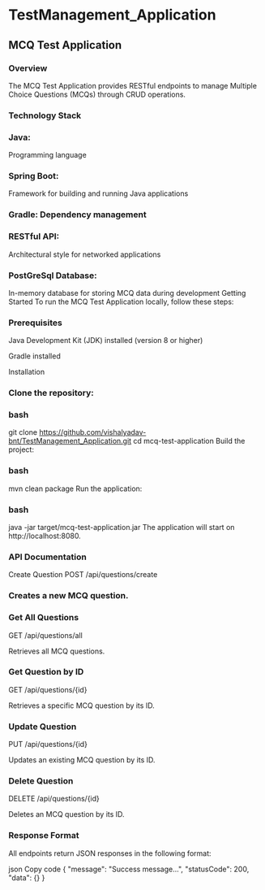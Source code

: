 # TestManagement_Application
## MCQ Test Application
### Overview

The MCQ Test Application provides RESTful endpoints to manage Multiple Choice Questions (MCQs) through CRUD operations.

### Technology Stack
### Java: 
Programming language
### Spring Boot: 
Framework for building and running Java applications
### Gradle: Dependency management
### RESTful API: 
Architectural style for networked applications
### PostGreSql Database:
In-memory database for storing MCQ data during development
Getting Started
To run the MCQ Test Application locally, follow these steps:

### Prerequisites

Java Development Kit (JDK) installed (version 8 or higher)

Gradle installed

Installation

### Clone the repository:

### bash
git clone  https://github.com/vishalyadav-bnt/TestManagement_Application.git
cd mcq-test-application
Build the project:

### bash
mvn clean package
Run the application:

### bash
java -jar target/mcq-test-application.jar
The application will start on http://localhost:8080.

### API Documentation
Create Question
POST /api/questions/create

### Creates a new MCQ question.

### Get All Questions
GET /api/questions/all

Retrieves all MCQ questions.

### Get Question by ID
GET /api/questions/{id}

Retrieves a specific MCQ question by its ID.

### Update Question
PUT /api/questions/{id}

Updates an existing MCQ question by its ID.

### Delete Question
DELETE /api/questions/{id}

Deletes an MCQ question by its ID.

### Response Format
All endpoints return JSON responses in the following format:

json
Copy code
{
  "message": "Success message...",
  "statusCode": 200,
  "data": {} 
}


